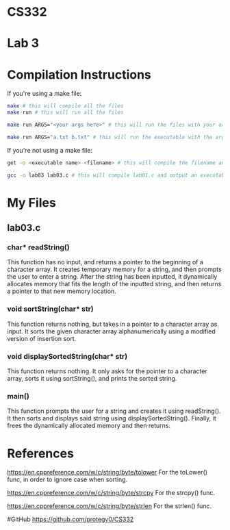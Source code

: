 # CS332
# Lab 3


# Compilation Instructions

If you're using a make file:
```bash
make # this will compile all the files
make run # this will run all the files

make run ARGS="<your args here>" # this will run the files with your args

make run ARGS="a.txt b.txt" # this will run the executable with the arguments of a.txt b.txt
```

If you're not using a make file:
```bash
get -o <executable name> <filename> # this will compile the filename and return an executable with the executable name

gcc -o lab03 lab03.c # this will compile lab01.c and output an executable called lab01
```

# My Files
## lab03.c

### char* readString()

This function has no input, and returns a pointer to the beginning of a character array. It creates temporary memory for a string, and then prompts the user to enter a string. After the string has been inputted, it dynamically allocates memory that fits the length of the inputted string, and then returns a pointer to that new memory location.

### void sortString(char* str)

This function returns nothing, but takes in a pointer to a character array as input. It sorts the given character array alphanumerically using a modified version of insertion sort.

### void displaySortedString(char* str)

This function returns nothing. It only asks for the pointer to a character array, sorts it using sortString(), and prints the sorted string.

### main()

This function prompts the user for a string and creates it using readString(). It then sorts and displays said string using displaySortedString(). Finally, it frees the dynamically allocated memory and then returns.



# References

https://en.cppreference.com/w/c/string/byte/tolower
For the toLower() func, in order to ignore case when sorting.

https://en.cppreference.com/w/c/string/byte/strcpy
For the strcpy() func.

https://en.cppreference.com/w/c/string/byte/strlen
For the strlen() func.




#GitHub
https://github.com/protegy0/CS332
